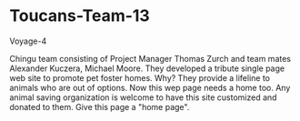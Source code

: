 # Toucans-Team-13
Voyage-4

Chingu team consisting of Project Manager Thomas Zurch and team mates Alexander Kuczera, Michael Moore. They developed a tribute single page web site to promote pet foster homes. Why? They provide a lifeline to animals who are out of options. Now this wep page needs a home too. Any animal saving organization is welcome to have this site customized and donated to them. Give this page a "home page".